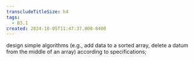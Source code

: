 ```yaml
---
transcludeTitleSize: h4
tags:
  - B3.1
created: 2024-10-05T11:47:37.000-0400
---
```

design simple algorithms (e.g., add data to a sorted array, delete a datum from the middle of an array) according to specifications;